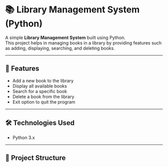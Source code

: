 
# 📚 Library Management System (Python)

A simple **Library Management System** built using Python.  
This project helps in managing books in a library by providing features such as adding, displaying, searching, and deleting books.

---

## 🚀 Features
- Add a new book to the library  
- Display all available books  
- Search for a specific book  
- Delete a book from the library  
- Exit option to quit the program  

---

## 🛠️ Technologies Used
- Python 3.x  

---

## 📂 Project Structure

